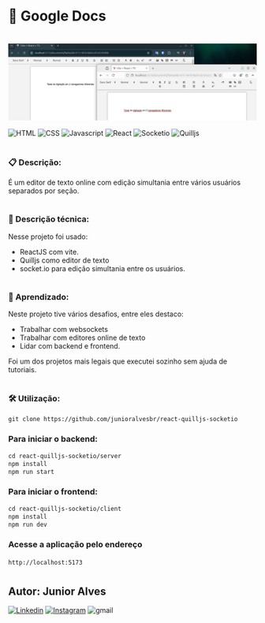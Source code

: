 # 🚀 Google Docs
#
![Alt Text](/imagem.png)

![HTML](https://img.shields.io/badge/HTML-HTML5-orange) ![CSS](https://img.shields.io/badge/STYLE-CSS3-blue) ![Javascript](https://img.shields.io/badge/JavaScript-JS-yellow) ![React](https://img.shields.io/badge/React-JS-%2361dafb) ![Socketio](https://img.shields.io/badge/socket-IO-green) ![Quilljs](https://img.shields.io/badge/Quill-JS-yellow)
#

### 📋 Descrição:
 É um editor de texto online com edição simultania entre vários usuários separados por seção.
#

### 🔧 Descrição técnica:
  Nesse projeto foi usado:
  - ReactJS com vite.
  - Quilljs como editor de texto 
  - socket.io para edição simultania entre os usuários.
#

### 📄 Aprendizado:
Neste projeto tive vários desafios, entre eles destaco:
  - Trabalhar com websockets
  - Trabalhar com editores online de texto
  - Lidar com backend e frontend.

  Foi um dos projetos mais legais que executei sozinho sem ajuda de tutoriais.
#

### 🛠️ Utilização:
```
git clone https://github.com/junioralvesbr/react-quilljs-socketio
```
### Para iniciar o backend:
```
cd react-quilljs-socketio/server
npm install
npm run start
```
### Para iniciar o frontend:
```
cd react-quilljs-socketio/client
npm install
npm run dev
```
### Acesse a aplicação pelo endereço
```http://localhost:5173```


#
## Autor: Junior Alves
[![Linkedin](https://img.shields.io/badge/Linkedin-Junior%20Alves-blue)](https://www.linkedin.com/in/junior-alves-54559070/)
[![Instagram](https://img.shields.io/badge/Instagram-%40junioralvesbr4-%23e4405f)](https://www.instagram.com/junioralvesbr4/)
![gmail](https://img.shields.io/badge/Gmail-jrnalves%40gmail.com-red)
